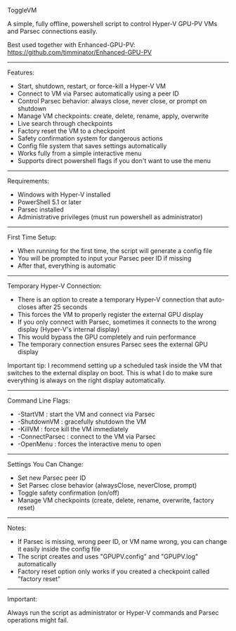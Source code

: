 ToggleVM

A simple, fully offline, powershell script to control Hyper-V GPU-PV VMs and Parsec connections easily.

Best used together with Enhanced-GPU-PV: https://github.com/timminator/Enhanced-GPU-PV

-------------------------------------------------------------------------------

Features:

- Start, shutdown, restart, or force-kill a Hyper-V VM
- Connect to VM via Parsec automatically using a peer ID
- Control Parsec behavior: always close, never close, or prompt on shutdown
- Manage VM checkpoints: create, delete, rename, apply, overwrite
- Live search through checkpoints
- Factory reset the VM to a checkpoint
- Safety confirmation system for dangerous actions
- Config file system that saves settings automatically
- Works fully from a simple interactive menu
- Supports direct powershell flags if you don't want to use the menu

-------------------------------------------------------------------------------

Requirements:

- Windows with Hyper-V installed
- PowerShell 5.1 or later
- Parsec installed
- Administrative privileges (must run powershell as administrator)

-------------------------------------------------------------------------------

First Time Setup:

- When running for the first time, the script will generate a config file
- You will be prompted to input your Parsec peer ID if missing
- After that, everything is automatic

-------------------------------------------------------------------------------

Temporary Hyper-V Connection:

- There is an option to create a temporary Hyper-V connection that auto-closes after 25 seconds
- This forces the VM to properly register the external GPU display
- If you only connect with Parsec, sometimes it connects to the wrong display (Hyper-V's internal display)
- This would bypass the GPU completely and ruin performance
- The temporary connection ensures Parsec sees the external GPU display

Important tip: I recommend setting up a scheduled task inside the VM that switches to the external display on boot. This is what I do to make sure everything is always on the right display automatically.

-------------------------------------------------------------------------------

Command Line Flags:

- -StartVM : start the VM and connect via Parsec
- -ShutdownVM : gracefully shutdown the VM
- -KillVM : force kill the VM immediately
- -ConnectParsec : connect to the VM via Parsec
- -OpenMenu : forces the interactive menu to open

-------------------------------------------------------------------------------

Settings You Can Change:

- Set new Parsec peer ID
- Set Parsec close behavior (alwaysClose, neverClose, prompt)
- Toggle safety confirmation (on/off)
- Manage VM checkpoints (create, delete, rename, overwrite, factory reset)

-------------------------------------------------------------------------------

Notes:

- If Parsec is missing, wrong peer ID, or VM name wrong, you can change it easily inside the config file
- The script creates and uses "GPUPV.config" and "GPUPV.log" automatically
- Factory reset option only works if you created a checkpoint called "factory reset"

-------------------------------------------------------------------------------

Important:

Always run the script as administrator or Hyper-V commands and Parsec operations might fail.
